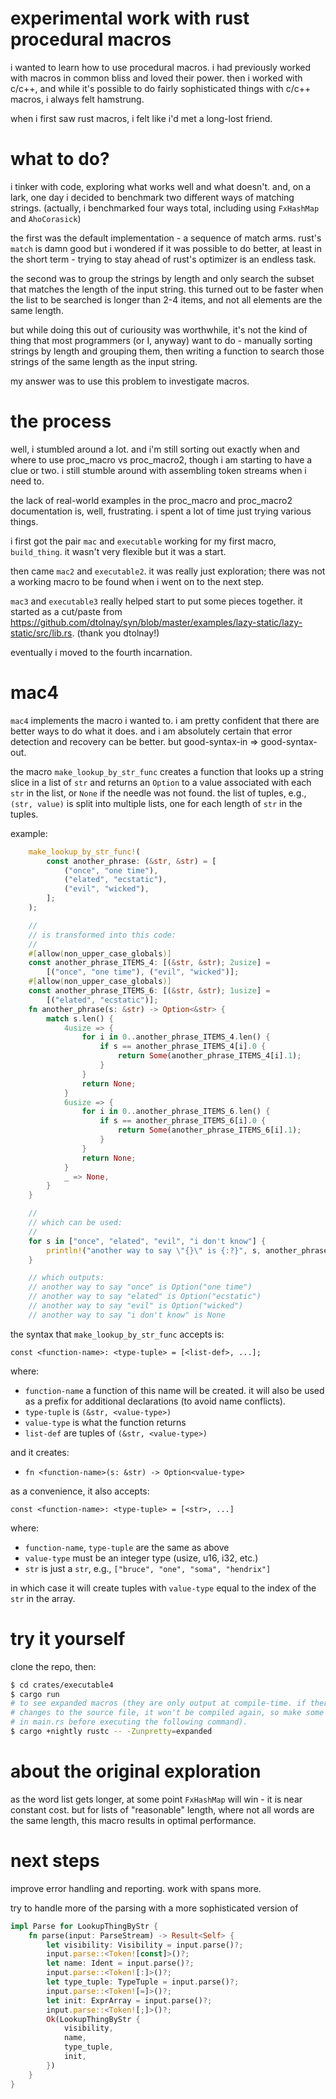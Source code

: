 # experimental work with rust procedural macros

i wanted to learn how to use procedural macros. i had previously worked with macros
in common bliss and loved their power. then i worked with c/c++, and while it's possible
to do fairly sophisticated things with c/c++ macros, i always felt hamstrung.

when i first saw rust macros, i felt like i'd met a long-lost friend.

# what to do?

i tinker with code, exploring what works well and what doesn't. and, on a lark, one
day i decided to benchmark two different ways of matching strings. (actually, i
benchmarked four ways total, including using `FxHashMap` and `AhoCorasick`)

the first was the default implementation - a sequence of match arms. rust's `match`
is damn good but i wondered if it was possible to do better, at least in the short
term - trying to stay ahead of rust's optimizer is an endless task.

the second was to group the strings by length and only search the subset that matches
the length of the input string. this turned out to be faster when the list to be
searched is longer than 2-4 items, and not all elements are the same length.

but while doing this out of curiousity was worthwhile, it's not the kind of thing that
most programmers (or I, anyway) want to do - manually sorting strings by length and
grouping them, then writing a function to search those strings of the same length as
the input string.

my answer was to use this problem to investigate macros.

# the process

well, i stumbled around a lot. and i'm still sorting out exactly when and where to
use proc_macro vs proc_macro2, though i am starting to have a clue or two. i still
stumble around with assembling token streams when i need to.

the lack of real-world examples in the proc_macro and proc_macro2 documentation is,
well, frustrating. i spent a lot of time just trying various things.

i first got the pair `mac` and `executable` working for my first macro, `build_thing`.
it wasn't very flexible but it was a start.

then came `mac2` and `executable2`. it was really just exploration; there was not a
working macro to be found when i went on to the next step.

`mac3` and `executable3` really helped start to put some pieces together. it started as a
cut/paste from https://github.com/dtolnay/syn/blob/master/examples/lazy-static/lazy-static/src/lib.rs. (thank you dtolnay!)

eventually i moved to the fourth incarnation.

# mac4

`mac4` implements the macro i wanted to. i am pretty confident that there are better ways to
do what it does. and i am absolutely certain that error detection and recovery can be better.
but good-syntax-in => good-syntax-out.

the macro `make_lookup_by_str_func` creates a function that looks up a string slice in a list
of `str` and returns an `Option` to a value associated with each `str` in the list, or `None`
if the needle was not found. the list of tuples, e.g., `(str, value)` is split into multiple
lists, one for each length of `str` in the tuples.

example:

```rust
    make_lookup_by_str_func!(
        const another_phrase: (&str, &str) = [
            ("once", "one time"),
            ("elated", "ecstatic"),
            ("evil", "wicked"),
        ];
    );

    //
    // is transformed into this code:
    //
    #[allow(non_upper_case_globals)]
    const another_phrase_ITEMS_4: [(&str, &str); 2usize] =
        [("once", "one time"), ("evil", "wicked")];
    #[allow(non_upper_case_globals)]
    const another_phrase_ITEMS_6: [(&str, &str); 1usize] =
        [("elated", "ecstatic")];
    fn another_phrase(s: &str) -> Option<&str> {
        match s.len() {
            4usize => {
                for i in 0..another_phrase_ITEMS_4.len() {
                    if s == another_phrase_ITEMS_4[i].0 {
                        return Some(another_phrase_ITEMS_4[i].1);
                    }
                }
                return None;
            }
            6usize => {
                for i in 0..another_phrase_ITEMS_6.len() {
                    if s == another_phrase_ITEMS_6[i].0 {
                        return Some(another_phrase_ITEMS_6[i].1);
                    }
                }
                return None;
            }
            _ => None,
        }
    }

    //
    // which can be used:
    //
    for s in ["once", "elated", "evil", "i don't know"] {
        println!("another way to say \"{}\" is {:?}", s, another_phrase(s));
    }

    // which outputs:
    // another way to say "once" is Option("one time")
    // another way to say "elated" is Option("ecstatic")
    // another way to say "evil" is Option("wicked")
    // another way to say "i don't know" is None
```



the syntax that `make_lookup_by_str_func` accepts is:

`const <function-name>: <type-tuple> = [<list-def>, ...];`

where:
- `function-name` a function of this name will be created. it will also be used
as a prefix for additional declarations (to avoid name conflicts).
- `type-tuple` is `(&str, <value-type>)`
- `value-type` is what the function returns
- `list-def` are tuples of `(&str, <value-type>)`

and it creates:
- `fn <function-name>(s: &str) -> Option<value-type>`

as a convenience, it also accepts:

`const <function-name>: <type-tuple> = [<str>, ...]`

where:
- `function-name`, `type-tuple` are the same as above
- `value-type` must be an integer type (usize, u16, i32, etc.)
- `str` is just a `str`, e.g., `["bruce", "one", "soma", "hendrix"]`

in which case it will create tuples with `value-type` equal to the index of
the `str` in the array.

# try it yourself

clone the repo, then:

```bash
$ cd crates/executable4
$ cargo run
# to see expanded macros (they are only output at compile-time. if there are no
# changes to the source file, it won't be compiled again, so make some change
# in main.rs before executing the following command).
$ cargo +nightly rustc -- -Zunpretty=expanded
```

# about the original exploration

as the word list gets longer, at some point `FxHashMap` will win - it is near
constant cost. but for lists of "reasonable" length, where not all words are
the same length, this macro results in optimal performance.

# next steps

improve error handling and reporting. work with spans more.

try to handle more of the parsing with a more sophisticated version of
```rust
impl Parse for LookupThingByStr {
    fn parse(input: ParseStream) -> Result<Self> {
        let visibility: Visibility = input.parse()?;
        input.parse::<Token![const]>()?;
        let name: Ident = input.parse()?;
        input.parse::<Token![:]>()?;
        let type_tuple: TypeTuple = input.parse()?;
        input.parse::<Token![=]>()?;
        let init: ExprArray = input.parse()?;
        input.parse::<Token![;]>()?;
        Ok(LookupThingByStr {
            visibility,
            name,
            type_tuple,
            init,
        })
    }
}
```
